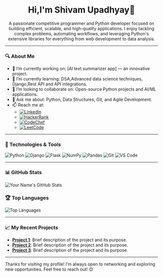 <h1 align="center"> Hi,I'm Shivam Upadhyay👋</h1>

<p align="center">A passionate competitive programmer and Python developer focused on building efficient, scalable, and high-quality applications. I enjoy tackling complex problems, automating workflows, and leveraging Python's extensive libraries for everything from web development to data analysis.</p>

---

### 🔍 About Me
- 💼 I’m currently working on: [AI text summarizer app] — an innovative project.
- 🌱 I’m currently learning: DSA,Advanced data science techniques, Django,Rest API and API integrations.
- 🤝 I’m looking to collaborate on: Open-source Python projects and AI/ML applications.
- 💬 Ask me about: Python, Data Structures, Git, and Agile Development.
- 📫 Reach me at:
  - [![LinkedIn](https://img.shields.io/badge/-LinkedIn-0077B5?logo=linkedin&logoColor=white&style=flat-square)](link_to_linkedin_profile)
  - [![HackerRank](https://img.shields.io/badge/-HackerRank-2EC866?logo=hackerrank&logoColor=white&style=flat-square)](link_to_hackerrank_profile)
  - [![CodeChef](https://img.shields.io/badge/-CodeChef-5B4638?logo=codechef&logoColor=white&style=flat-square)](link_to_codechef_profile)
  - [![LeetCode](https://img.shields.io/badge/-LeetCode-FFA116?logo=leetcode&logoColor=black&style=flat-square)](link_to_leetcode_profile)

---

### 🧰 Technologies & Tools
![Python](https://img.shields.io/badge/-Python-3776AB?logo=python&logoColor=white&style=flat-square)
![Django](https://img.shields.io/badge/-Django-092E20?logo=django&logoColor=white&style=flat-square)
![Flask](https://img.shields.io/badge/-Flask-000000?logo=flask&logoColor=white&style=flat-square)
![NumPy](https://img.shields.io/badge/-NumPy-013243?logo=numpy&logoColor=white&style=flat-square)
![Pandas](https://img.shields.io/badge/-Pandas-150458?logo=pandas&logoColor=white&style=flat-square)
![Git](https://img.shields.io/badge/-Git-F05032?logo=git&logoColor=white&style=flat-square)
![VS Code](https://img.shields.io/badge/-VS%20Code-007ACC?logo=visual-studio-code&logoColor=white&style=flat-square)

---

### 📊 GitHub Stats
![Your Name's GitHub Stats](https://github-readme-stats.vercel.app/api?username=YourUsername&show_icons=true&theme=default)

### 🏆 Top Languages
![Top Languages](https://github-readme-stats.vercel.app/api/top-langs/?username=YourUsername&layout=compact&theme=default)

---

### 📈 My Recent Projects
- **[Project 1](link_to_project1)**: Brief description of the project and its purpose.
- **[Project 2](link_to_project2)**: Brief description of the project and its purpose.
- **[Project 3](link_to_project3)**: Brief description of the project and its purpose.

---

Thanks for visiting my profile! I’m always open to networking and exploring new opportunities. Feel free to reach out! 😊
<!---
shivamupadhyay9451/shivamupadhyay9451 is a ✨ special ✨ repository because its `README.md` (this file) appears on your GitHub profile.
You can click the Preview link to take a look at your changes.
--->
